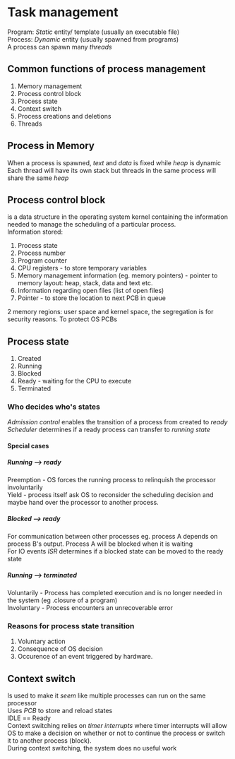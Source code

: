 # Task management

Program: *Static* entity/ template (usually an executable file)  
Process: *Dynamic* entity (usually spawned from programs)  
A process can spawn many *threads*

## Common functions of process management 
1. Memory management 
2. Process control block 
3. Process state
4. Context switch 
5. Process creations and deletions 
6. Threads


## Process in Memory
When a process is spawned, *text* and *data* is fixed while *heap* is dynamic  
Each thread will have its own stack but threads in the same process will share the same *heap*

## Process control block 
is a data structure in the operating system kernel containing the information needed to manage the scheduling of a particular process.  
Information stored: 
1. Process state
2. Process number
3. Program counter 
4. CPU registers - to store temporary variables
5. Memory management information (eg. memory pointers) - pointer to memory layout: heap, stack, data and text etc. 
6. Information regarding open files (list of open files)
7. Pointer - to store the location to next PCB in queue


2 memory regions: user space and kernel space, the segregation is for security reasons. To protect OS PCBs  

## Process state 
1. Created
2. Running
3. Blocked
4. Ready - waiting for the CPU to execute
5. Terminated

### Who decides who's states
*Admission control* enables the transition of a process from created to *ready*    
*Scheduler* determines if a ready process can transfer to *running state*  

#### Special cases
##### Running --> ready  
Preemption - OS forces the running process to relinquish the processor involuntarily  
Yield - process itself ask OS to reconsider the scheduling decision and maybe hand over the processor to another process.  

##### Blocked --> ready
For communication between other processes eg. process A depends on process B's output. Process A will be blocked when it is waiting  
For IO events *ISR* determines if a blocked state can be moved to the ready state  

##### Running --> terminated
Voluntarily - Process has completed execution and is no longer needed in the system (eg .closure of a program)  
Involuntary - Process encounters an unrecoverable error  

### Reasons for process state transition
1. Voluntary action
2. Consequence of OS decision
3. Occurence of an event triggered by hardware. 

## Context switch 
Is used to make it *seem* like multiple processes can run on the same processor  
Uses *PCB* to store and reload states  
IDLE == Ready  
Context switching relies on *timer interrupts* where timer interrupts will allow OS to make a decision on whether or not to continue the process or switch it to another process (block).  
During context switching, the system does no useful work  
